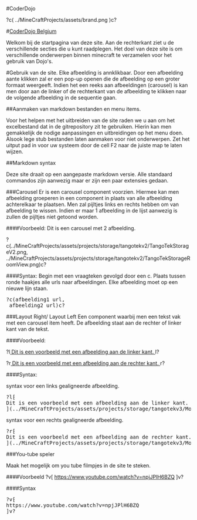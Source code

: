 #CoderDojo

?c(
../MineCraftProjects/assets/brand.png
)c?

#[CoderDojo Belgium](https://www.coderdojobelgium.be/nl)

Welkom bij de startpagina van deze site. Aan de rechterkant ziet u de verschillende secties die u kunt raadplegen.
Het doel van deze site is om verschillende onderwerpen binnen minecraft te verzamelen voor het gebruik van Dojo's.

#Gebruik van de site.
Elke afbeelding is annklikbaar. Door een afbeelding aante klikken zal er een pop-up openen die de afbeelding op een groter formaat weergeeft.
Indien het een reeks aan afbeeldingen (carousel) is kan men door aan de linker of de rechterkant van de afbeelding te klikken naar de volgende afbeelding in de sequentie gaan.

##Aanmaken van markdown bestanden en menu items.

Voor het helpen met het uitbreiden van de site raden we u aan om het excelbestand dat in de gitrepository zit te gebruiken.
Hierin kan men gemakkelijk de nodige aanpassingen en uitbreidingen op het menu doen.
Alsook lege stub bestanden laten aanmaken voor niet onderwerpen.
Zet het uitput pad in voor uw systeem door de cell F2 naar de juiste map te laten wijzen.

##Markdown syntax

Deze site draait op een aangepaste markdown versie.
Alle standaard commandos zijn aanwezig maar er zijn een paar extensies gedaan.

###Carousel
Er is een carousel component voorzien. Hiermee kan men afbeelding groeperen in een component in plaats van alle afbeelding achterelkaar te plaatsen.
Men zal pijltjes links en rechts hebben om van afbeelding te wissen. Indien er maar 1 afbeelding in de lijst aanwezig is zullen de pijltjes niet getoond worden.

####Voorbeeld:
Dit is een carousel met 2 afbeelding.

?c(../MineCraftProjects/assets/projects/storage/tangotekv2/TangoTekStorageV2.png,
../MineCraftProjects/assets/projects/storage/tangotekv2/TangoTekStorageRoomView.png)c?

####Syntax:
Begin met een vraagteken gevolgd door een c. 
Plaats tussen ronde haakjes alle urls naar afbeeldingen.
Elke afbeelding moet op een nieuwe lijn staan.
<pre>
&#63;c(afbeelding1 url,
 afbeelding2 url)c&#63;
</pre>

###Layout Right/ Layout Left
Een component waarbij men een tekst vak met een carousel item heeft.
De afbeelding staat aan de rechter of linker kant van de tekst.

####Voorbeeld:

?l[
Dit is een voorbeeld met een afbeelding aan de linker kant.
](../MineCraftProjects/assets/projects/storage/tangotekv3/ModuleReference.png)l?


?r[
Dit is een voorbeeld met een afbeelding aan de rechter kant.
](../MineCraftProjects/assets/projects/storage/tangotekv3/ModuleReference.png)r?

####Syntax:

syntax voor een links gealigneerde afbeelding.
<pre>
&#63;l&#8261;
Dit is een voorbeeld met een afbeelding aan de linker kant.
](../MineCraftProjects/assets/projects/storage/tangotekv3/ModuleReference.png)l&#63;
</pre>
syntax voor een rechts gealigneerde afbeelding.
<pre>
&#63;r&#8261;
Dit is een voorbeeld met een afbeelding aan de rechter kant.
](../MineCraftProjects/assets/projects/storage/tangotekv3/ModuleReference.png)r&#63;
</pre>

###You-tube speler

Maak het mogelijk om you tube filmpjes in de site te steken.

####Voorbeeld
?v[ https://www.youtube.com/watch?v=npjJPlH6BZQ ]v?

####Syntax
<pre>
&#63;v&#8261;
https://www.youtube.com/watch?v=npjJPlH6BZQ
]v&#63;
</pre>
